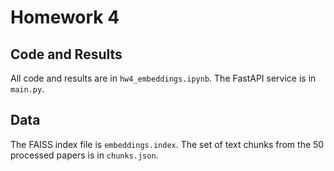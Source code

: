 # Homework 4

## Code and Results
All code and results are in `hw4_embeddings.ipynb`.
The FastAPI service is in `main.py`.

## Data
The FAISS index file is `embeddings.index`.
The set of text chunks from the 50 processed papers is in `chunks.json`.
